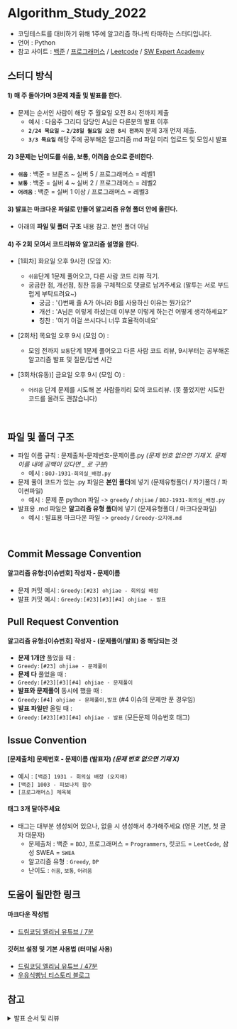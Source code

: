 # Algorithm_Study_2022

- 코딩테스트를 대비하기 위해 1주에 알고리즘 하나씩 타파하는 스터디입니다.
- 언어 : Python
- 참고 사이트 : [백준](https://www.acmicpc.net/) / [프로그래머스](https://programmers.co.kr/) / [Leetcode](https://leetcode.com/explore/) / [SW Expert Academy](https://swexpertacademy.com/)

## 스터디 방식

#### 1) 매 주 돌아가며 3문제 제출 및 발표를 한다.

- 문제는 순서인 사람이 해당 주 월요일 오전 8시 전까지 제출
  - 예시 : 다음주 그리디 담당인 A님은 다른분의 발표 이후 <br>
  - **`2/24 목요일`** ~ **`2/28일 월요일 오전 8시 전까지`** 문제 3개 먼저 제출. <br>
  - **`3/3 목요일`** 해당 주에 공부해온 알고리즘 md 파일 미리 업로드 및 모임시 발표

#### 2) 3문제는 난이도를 쉬움, 보통, 어려움 순으로 준비한다.

- **`쉬움`** : 백준 = 브론즈 ~ 실버 5 / 프로그래머스 = 레벨1
- **`보통`** : 백준 = 실버 4 ~ 실버 2 / 프로그래머스 = 레벨2
- **`어려움`** : 백준 = 실버 1 이상 / 프로그래머스 = 레벨3

#### 3) 발표는 마크다운 파일로 만들어 알고리즘 유형 폴더 안에 올린다.

- 아래의 **파일 및 폴더 구조** 내용 참고. 본인 폴더 아님

#### 4) 주 2회 모여서 코드리뷰와 알고리즘 설명을 한다.

- [1회차] 화요일 오후 9시전 (모임 X):

  - `쉬움`단계 1문제 풀어오고, 다른 사람 코드 리뷰 적기.
  - 궁금한 점, 개선점, 칭찬 등을 구체적으로 댓글로 남겨주세요 (말투는 서로 부드럽게 부탁드려요~)
    - 궁금 : '{}번째 줄 A가 아니라 B를 사용하신 이유는 뭔가요?'
    - 개선 : 'A님은 이렇게 하셨는데 이부분 이렇게 하는건 어떻게 생각하세요?'
    - 칭찬 : '여기 이걸 쓰시다니 너무 효율적이네요'

- [2회차] 목요일 오후 9시 (모임 O) :

  - 모임 전까지 `보통`단계 1문제 풀어오고 다른 사람 코드 리뷰, 9시부터는 공부해온 알고리즘 발표 및 질문/답변 시간

- [3회차(유동)] 금요일 오후 9시 (모임 O) :
  - `어려움` 단계 문제를 시도해 본 사람들끼리 모여 코드리뷰. (못 풀었지만 시도한 코드를 올려도 괜찮습니다)

<br>

## 파일 및 폴더 구조

- 파일 이름 규칙 : 문제출처-문제번호-문제이름.py _(문제 번호 없으면 기재 X. 문제 이름 내에 공백이 있다면 \_ 로 구분)_
  - 예시 : `BOJ-1931-회의실_배정.py`
- 문제 풀이 코드가 있는 .py 파일은 **본인 폴더**에 넣기 (문제유형폴더 / 자기폴더 / 파이썬파일)
  - 예시 : 문제 푼 python 파일 -> `greedy` / `ohjiae` / `BOJ-1931-회의실_배정.py`
- 발표용 .md 파일은 **알고리즘 유형 폴더**에 넣기 (문제유형폴더 / 마크다운파일)
  - 예시 : 발표용 마크다운 파일 -> `greedy` / `Greedy-오지애.md`

<br>

## Commit Message Convention

#### 알고리즘 유형:[이슈번호] 작성자 - 문제이름

- 문제 커밋 예시 : `Greedy:[#23] ohjiae - 회의실 배정`
- 발표 커밋 예시 : `Greedy:[#23][#3][#4] ohjiae - 발표`
  <br>

## Pull Request Convention

#### 알고리즘 유형:[이슈번호] 작성자 - (문제풀이/발표) 중 해당되는 것

- **문제 1개만** 풀었을 때 :
- `Greedy:[#23] ohjiae - 문제풀이`
- **문제 다** 풀었을 때 :
- `Greedy:[#23][#3][#4] ohjiae - 문제풀이`
- **발표와 문제풀이** 동시에 했을 때 :
- `Greedy:[#4] ohjiae - 문제풀이,발표` (#4 이슈의 문제만 푼 경우임)
- **발표 파일만** 올릴 때 :
- `Greedy:[#23][#3][#4] ohjiae - 발표` (모든문제 이슈번호 태그)
  <br>

## Issue Convention

#### [문제출처] 문제번호 - 문제이름 (발표자) _(문제 번호 없으면 기재 X)_

- 예시 : `[백준] 1931 - 회의실 배정 (오지애)`
- `[백준] 1003 - 피보나치 함수`
- `[프로그래머스] 체육복`

#### 태그 **3개** 달아주세요

- 태그는 대부분 생성되어 있으나, 없을 시 생성해서 추가해주세요 (영문 기본, 첫 글자 대문자)
  - 문제출처 : 백준 = `BOJ`, 프로그래머스 = `Programmers`, 릿코드 = `LeetCode`, 삼성 SWEA = `SWEA`
  - 알고리즘 유형 : `Greedy`, `DP`
  - 난이도 : `쉬움`, `보통`, `어려움`

## 도움이 될만한 링크

#### 마크다운 작성법

- [드림코딩 엘리님 유튜브 / 7분](https://youtu.be/kMEb_BzyUqk)

#### 깃허브 설정 및 기본 사용법 (터미널 사용)

- [드림코딩 엘리님 유튜브 / 47분](https://youtu.be/Z9dvM7qgN9s)
- [우유식빵님 티스토리 블로그](https://waytocse.tistory.com/59)

## 참고

<details>
<summary>발표 순서 및 리뷰</summary>
<div markdown="1">
  
### 순서
  
|주차|이름(git_id)|발표일|
|---|------|--|
|1 주차|오레오라떼 (HaileyHyewonChung)|`3/3`|
|2 주차|dyoon1635|`3/10`|
|3 주차|제리 (yyj0128)|`3/17`|
|4 주차|머리 빗는 네오 (koodaeun)|`3/24`|
|5 주차|학부생 (kimdozzi)|`3/31`|
|6 주차|europani|`4/7`|
|7 주차|소담|`4/14`|
|8 주차|재재 (aegohc)|`4/21`|
|9 주차|튜브 (nayoung1124)|`4/28`|
|10 주차|프로도 (Choi-2022)|`5/5`|
|11 주차|무지(div-leejaemyeong)|`5/12`|

> 10 주차는 빨간날이니 추후에 고민해봅시다!

### 리뷰

> (예시) 2,3,4 를 리뷰해야 한다면?

> 2주차 담당자님(dyoon1635), 3주차 담당자님(제리), 4주차 담당자님(머리 빗는 네오) 의 코드를 리뷰하기!

| 이름    | 1. 오레오(Hailey)   | 2. doy (dyoon)        | 3. 제리(yyj)          | 4. 네오(koo)          | 5. 학부생(kimdozzi)   | 6. europani           | 7. 소담(soda)         | 8. 재재(ohjiae)       | 9. 튜브(nayoung)      | 10. 프로도(Choi)    | 11. 무지(div)         |
| ------- | ------------------ | -------------------- | ----------------------- | -------------------- | -------------------- | -------------------- | -------------------- | -------------------- | -------------------- | ------------------ | ----------------------- |
| 1 주차  | 도이, 제리, 네오   | 제리, 네오, 학부생   | 네오, 학부생, 유로   | 학부생, 유로, 소담   | 유로, 소담, 재재     | 소담, 재재, 튜브     | 재재, 튜브, 프로도   | 튜브, 프로도, 무지   | 프로도, 무지, 오레오 | 무지, 오레오, 도이 | 오레오, 도이, 제리   |
| 2 주차  | 제리, 네오, 학부생 | 네오, 학부생, 유로   | 학부생, 유로, 소담   | 유로, 소담, 재재     | 소담, 재재, 튜브     | 재재, 튜브, 프로도   | 튜브, 프로도, 무지   | 프로도, 무지, 오레오 | 무지, 오레오, 도이   | 오레오, 도이, 제리 | 도이, 제리, 네오     |
| 3 주차  | 네오, 학부생, 유로 | 학부생, 유로, 소담   | 유로, 소담, 재재     | 소담, 재재, 튜브     | 재재, 튜브, 프로도   | 튜브, 프로도, 무지   | 프로도, 무지, 오레오 | 무지, 오레오, 도이   | 오레오, 도이, 제리   | 도이, 제리, 네오   | 제리, 네오, 학부생   |
| 4 주차  | 학부생, 유로, 소담 | 유로, 소담, 재재     | 소담, 재재, 튜브     | 재재, 튜브, 프로도   | 튜브, 프로도, 무지   | 프로도, 무지, 오레오 | 무지, 오레오, 도이   | 오레오, 도이, 제리   | 도이, 제리, 네오     | 제리, 네오, 학부생 | 네오, 학부생, 유로   |
| 5 주차  | 유로, 소담, 재재   | 소담, 재재, 튜브     | 재재, 튜브, 프로도   | 튜브, 프로도, 무지   | 프로도, 무지, 오레오 | 무지, 오레오, 도이   | 오레오, 도이, 제리   | 도이, 제리, 네오     | 제리, 네오, 학부생   | 네오, 학부생, 유로 | 학부생, 유로, 소담   |
| 6 주차  | 소담, 재재, 튜브   | 재재, 튜브, 프로도   | 튜브, 프로도, 무지   | 프로도, 무지, 오레오 | 무지, 오레오, 도이   | 오레오, 도이, 제리   | 도이, 제리, 네오     | 제리, 네오, 학부생   | 네오, 학부생, 유로   | 학부생, 유로, 소담 | 유로, 소담, 재재     |
| 7 주차  | 재재, 튜브, 프로도 | 튜브, 프로도, 무지   | 프로도, 무지, 오레오 | 무지, 오레오, 도이   | 오레오, 도이, 제리   | 도이, 제리, 네오     | 제리, 네오, 학부생   | 네오, 학부생, 유로   | 학부생, 유로, 소담   | 유로, 소담, 재재   | 소담, 재재, 튜브     |
| 8 주차  | 튜브, 프로도, 무지 | 프로도, 무지, 오레오 | 무지, 오레오, 도이   | 오레오, 도이, 제리   | 도이, 제리, 네오     | 제리, 네오, 학부생   | 네오, 학부생, 유로   | 학부생, 유로, 소담   | 유로, 소담, 재재     | 소담, 재재, 튜브   | 재재, 튜브, 프로도   |
| 9 주차  | 프로도, 무지, 도이 | 무지, 오레오, 제리   | 오레오, 도이, 네오   | 도이, 제리, 학부생   | 제리, 네오, 유로     | 네오, 학부생, 소담   | 학부생, 유로, 재재   | 유로, 소담, 튜브     | 소담, 재재, 프로도   | 재재, 튜브, 무지   | 튜브, 프로도, 오레오 |
| 10 주차 | 무지, 도이, 제리   | 오레오, 제리, 네오   | 도이, 네오, 학부생   | 제리, 학부생, 유로   | 네오, 유로, 소담     | 학부생, 소담, 재재   | 유로, 재재, 튜브     | 소담, 튜브, 프로도   | 재재, 프로도, 무지   | 튜브, 무지, 오레오 | 프로도, 오레오, 도이 |
| 11 주차 | 도이, 제리, 네오   | 제리, 네오, 학부생   | 네오, 학부생, 유로   | 학부생, 유로, 소담   | 유로, 소담, 재재     | 소담, 재재, 튜브     | 재재, 튜브, 프로도   | 튜브, 프로도, 무지   | 프로도, 무지, 오레오 | 무지, 오레오, 도이 | 오레오, 도이, 제리   |

</div>
</details>
